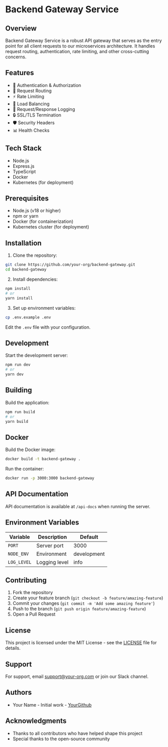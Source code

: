# Backend Gateway Service

## Overview
Backend Gateway Service is a robust API gateway that serves as the entry point for all client requests to our microservices architecture. It handles request routing, authentication, rate limiting, and other cross-cutting concerns.

## Features
- 🔐 Authentication & Authorization
- 🚦 Request Routing
- ⚡ Rate Limiting
- 🔄 Load Balancing
- 📝 Request/Response Logging
- 🔒 SSL/TLS Termination
- 🛡️ Security Headers
- 📊 Health Checks

## Tech Stack
- Node.js
- Express.js
- TypeScript
- Docker
- Kubernetes (for deployment)

## Prerequisites
- Node.js (v18 or higher)
- npm or yarn
- Docker (for containerization)
- Kubernetes cluster (for deployment)

## Installation

1. Clone the repository:
```bash
git clone https://github.com/your-org/backend-gateway.git
cd backend-gateway
```

2. Install dependencies:
```bash
npm install
# or
yarn install
```

3. Set up environment variables:
```bash
cp .env.example .env
```
Edit the `.env` file with your configuration.

## Development

Start the development server:
```bash
npm run dev
# or
yarn dev
```

## Building

Build the application:
```bash
npm run build
# or
yarn build
```

## Docker

Build the Docker image:
```bash
docker build -t backend-gateway .
```

Run the container:
```bash
docker run -p 3000:3000 backend-gateway
```

## API Documentation

API documentation is available at `/api-docs` when running the server.

## Environment Variables

| Variable | Description | Default |
|----------|-------------|---------|
| `PORT` | Server port | 3000 |
| `NODE_ENV` | Environment | development |
| `LOG_LEVEL` | Logging level | info |

## Contributing

1. Fork the repository
2. Create your feature branch (`git checkout -b feature/amazing-feature`)
3. Commit your changes (`git commit -m 'Add some amazing feature'`)
4. Push to the branch (`git push origin feature/amazing-feature`)
5. Open a Pull Request

## License

This project is licensed under the MIT License - see the [LICENSE](LICENSE) file for details.

## Support

For support, email support@your-org.com or join our Slack channel.

## Authors

- Your Name - Initial work - [YourGithub](https://github.com/yourusername)

## Acknowledgments

- Thanks to all contributors who have helped shape this project
- Special thanks to the open-source community 